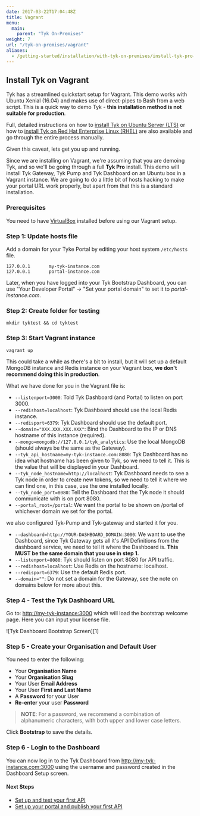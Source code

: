 ```yaml
---
date: 2017-03-22T17:04:48Z
title: Vagrant
menu:
  main:
    parent: "Tyk On-Premises"
weight: 7
url: "/tyk-on-premises/vagrant"
aliases:
  - /getting-started/installation/with-tyk-on-premises/install-tyk-pro-premises-vagrant/ 
---
```


## Install Tyk on Vagrant

Tyk has a streamlined quickstart setup for Vagrant. This demo works with Ubuntu Xenial (16.04) and makes use of direct-pipes to Bash from a web script. This is a quick way to demo Tyk - **this installation method is not suitable for production**.

Full, detailed instructions on how to [install Tyk on Ubuntu Server (LTS)](/docs/getting-started/installation/with-tyk-on-premises/on-ubuntu/) or how to [install Tyk on Red Hat Enterprise Linux (RHEL)](/docs/getting-started/installation/with-tyk-on-premises/redhat-rhel-centos/) are also available and go through the entire process manually.

Given this caveat, lets get you up and running.

Since we are installing on Vagrant, we're assuming that you are demoing Tyk, and so we'll be going through a full **Tyk Pro** install. This demo will install Tyk Gateway, Tyk Pump and Tyk Dashboard on an Ubuntu box in a Vagrant instance. We are going to do a little bit of hosts hacking to make your portal URL work properly, but apart from that this is a standard installation.

### Prerequisites

You need to have [VirtualBox](https://www.virtualbox.org/wiki/Downloads) installed before using our Vagrant setup.

### Step 1: Update hosts file

Add a domain for your Tyke Portal by editing your host system `/etc/hosts` file.

```{.copyWrapper}
127.0.0.1       my-tyk-instance.com
127.0.0.1       portal-instance.com
```

Later, when you have logged into your Tyk Bootstrap Dashboard, you can use "Your Developer Portal" -> "Set your portal domain" to set it to *portal-instance.com*.

### Step 2: Create folder for testing
```{.copyWrapper}
mkdir tyktest && cd tyktest
```

### Step 3: Start Vagrant instance
```{.copyWrapper}
vagrant up
```

This could take a while as there's a bit to install, but it will set up a default MongoDB instance and Redis instance on your Vagrant box, **we don't recommend doing this in production**.

What we have done for you in the Vagrant file is:

*   `--listenport=3000`: Told Tyk Dashboard (and Portal) to listen on port 3000.
*   `--redishost=localhost`: Tyk Dashboard should use the local Redis instance.
*   `--redisport=6379`: Tyk Dashboard should use the default port.
*   `--domain="XXX.XXX.XXX.XXX"`: Bind the Dashboard to the IP or DNS hostname of this instance (required).
*   `--mongo=mongodb://127.0.0.1/tyk_analytics`: Use the local MongoDB (should always be the same as the Gateway).
*   `--tyk_api_hostname=my-tyk-instance.com:8080`: Tyk Dashboard has no idea what hostname has been given to Tyk, so we need to tell it. This is the value that will be displayed in your Dashboard.
*   `--tyk_node_hostname=http://localhost`: Tyk Dashboard needs to see a Tyk node in order to create new tokens, so we need to tell it where we can find one, in this case, use the one installed locally.
*   `--tyk_node_port=8080`: Tell the Dashboard that the Tyk node it should communicate with is on port 8080.
*   `--portal_root=/portal`: We want the portal to be shown on /portal of whichever domain we set for the portal.

we also configured Tyk-Pump and Tyk-gateway and started it for you.

*   `--dashboard=http://YOUR-DASHBOARD_DOMAIN:3000`: We want to use the Dashboard, since Tyk Gateway gets all it's API Definitions from the dashboard service, we need to tell it where the Dashboard is. **This MUST be the same domain that you use in step 1.**
*   `--listenport=8080`: Tyk should listen on port 8080 for API traffic.
*   `--redishost=localhost`: Use Redis on the hostname: localhost.
*   `--redisport=6379`: Use the default Redis port.
*   `--domain=""`: Do not set a domain for the Gateway, see the note on domains below for more about this.

### Step 4 - Test the Tyk Dashboard URL

Go to: <http://my-tyk-instance:3000> which will load the bootstrap welcome page. Here you can input your license file.

![Tyk Dashboard Bootstrap Screen][1]

### Step 5 - Create your Organisation and Default User

You need to enter the following:

* Your **Organisation Name**
* Your **Organisation Slug**
* Your User **Email Address**
* Your User **First and Last Name**
* A **Password** for your User
* **Re-enter** your user **Password**

> **NOTE**: For a password, we recommend a combination of alphanumeric characters, with both upper and lower case letters.

Click **Bootstrap** to save the details.

### Step 6 - Login to the Dashboard

You can now log in to the Tyk Dashboard from <http://my-tyk-instance.com:3000> using the username and password created in the Dashboard Setup screen.

#### Next Steps

* [Set up and test your first API](/docs/try-out-tyk/tutorials/create-api/)
* [Set up your portal and publish your first API](/docs/try-out-tyk/tutorials/create-portal-entry/)
